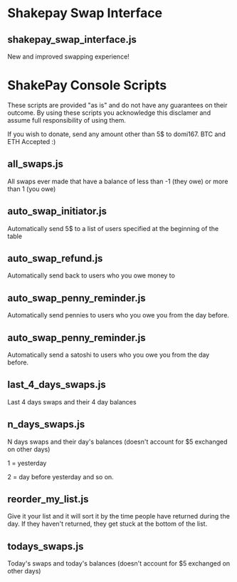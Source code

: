 # Shakepay Swap Interface

## shakepay_swap_interface.js
New and improved swapping experience!

# ShakePay Console Scripts

These scripts are provided "as is" and do not have any guarantees on their outcome. By using these scripts you acknowledge this disclamer and assume full responsibility of using them.

If you wish to donate, send any amount other than 5$ to domi167. BTC and ETH Accepted :)

## all_swaps.js
All swaps ever made that have a balance of less than -1 (they owe) or more than 1 (you owe)

## auto_swap_initiator.js
Automatically send 5$ to a list of users specified at the beginning of the table

## auto_swap_refund.js
Automatically send back to users who you owe money to

## auto_swap_penny_reminder.js
Automatically send pennies to users who you owe you from the day before.

## auto_swap_penny_reminder.js
Automatically send a satoshi to users who you owe you from the day before.

## last_4_days_swaps.js
Last 4 days swaps and their 4 day balances

## n_days_swaps.js
N days swaps and their day's balances (doesn't account for $5 exchanged on other days)

1 = yesterday

2 = day before yesterday and so on.

## reorder_my_list.js
Give it your list and it will sort it by the time people have returned during the day. If they haven't returned, they get stuck at the bottom of the list.

## todays_swaps.js
Today's swaps and today's balances (doesn't account for $5 exchanged on other days)

